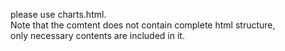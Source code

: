 please use charts.html. <br />
Note that the comtent does not contain complete html structure, <br />
only necessary contents are included in it.
